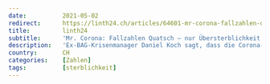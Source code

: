 ```yaml
---
date:          2021-05-02
redirect:      https://linth24.ch/articles/64601-mr-corona-fallzahlen-quatsch-nur-uebersterblichkeit-zaehlt
title:         linth24
subtitle:      'Mr. Corona: Fallzahlen Quatsch – nur Übersterblichkeit zählt'
description:   'Ex-BAG-Krisenmanager Daniel Koch sagt, dass die Corona-Fallzahlen nicht berücksichtigt werden sollen, wenn man sich ein Bild von der ganzen Pandemie machen will.'
country:       CH
categories:    [Zahlen]
tags:          [sterblichkeit]
---
```

